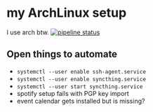 # my ArchLinux setup

I use arch btw. [![pipeline status](https://gitlab.com/clemak27/linux_setup/badges/master/pipeline.svg)](https://gitlab.com/clemak27/linux_setup/commits/master)

## Open things to automate

- `systemctl --user enable ssh-agent.service`
- `systemctl --user enable syncthing.service`
- `systemctl --user start syncthing.service`
- spotify setup fails with PGP key import
- event calendar gets installed but is missing?
